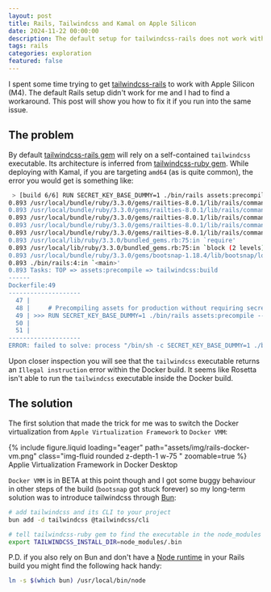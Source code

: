 ```yaml
---
layout: post
title: Rails, Tailwindcss and Kamal on Apple Silicon
date: 2024-11-22 00:00:00
description: The default setup for tailwindcss-rails does not work with Apple Silicon. This post will show you how to fix it.
tags: rails
categories: exploration
featured: false
---
```


I spent some time trying to get [tailwindcss-rails](https://github.com/rails/tailwindcss-rails) to work with Apple Silicon (M4). The default Rails setup didn't work for me and I had to find a workaround. This post will show you how to fix it if you run into the same issue.

## The problem

By default [tailwindcss-rails gem](https://github.com/rails/tailwindcss-rails) will rely on a self-contained `tailwindcss` executable. Its architecture is inferred from [tailwindcss-ruby gem](https://github.com/flavorjones/tailwindcss-ruby/). While deploying with Kamal, if you are targeting `amd64` (as is quite common), the error you would get is something like:

```bash
 > [build 6/6] RUN SECRET_KEY_BASE_DUMMY=1 ./bin/rails assets:precompile --trace:
0.893 /usr/local/bundle/ruby/3.3.0/gems/railties-8.0.1/lib/rails/command.rb:150:in `invoke_rake'
0.893 /usr/local/bundle/ruby/3.3.0/gems/railties-8.0.1/lib/rails/command.rb:67:in `block in invoke'
0.893 /usr/local/bundle/ruby/3.3.0/gems/railties-8.0.1/lib/rails/command.rb:143:in `with_argv'
0.893 /usr/local/bundle/ruby/3.3.0/gems/railties-8.0.1/lib/rails/command.rb:63:in `invoke'
0.893 /usr/local/bundle/ruby/3.3.0/gems/railties-8.0.1/lib/rails/commands.rb:18:in `<main>'
0.893 /usr/local/lib/ruby/3.3.0/bundled_gems.rb:75:in `require'
0.893 /usr/local/lib/ruby/3.3.0/bundled_gems.rb:75:in `block (2 levels) in replace_require'
0.893 /usr/local/bundle/ruby/3.3.0/gems/bootsnap-1.18.4/lib/bootsnap/load_path_cache/core_ext/kernel_require.rb:30:in `require'
0.893 ./bin/rails:4:in `<main>'
0.893 Tasks: TOP => assets:precompile => tailwindcss:build
------
Dockerfile:49
--------------------
  47 |
  48 |     # Precompiling assets for production without requiring secret RAILS_MASTER_KEY
  49 | >>> RUN SECRET_KEY_BASE_DUMMY=1 ./bin/rails assets:precompile --trace
  50 |
  51 |
--------------------
ERROR: failed to solve: process "/bin/sh -c SECRET_KEY_BASE_DUMMY=1 ./bin/rails assets:precompile --trace" did not complete successfully: exit code: 1
```

Upon closer inspection you will see that the `tailwindcss` executable returns an `Illegal instruction` error within the Docker build. It seems like Rosetta isn't able to run the `tailwindcss` executable inside the Docker build.

## The solution

The first solution that made the trick for me was to switch the Docker virtualization from `Apple Virtualization Framework` to `Docker VMM`:

<div class="text-center">
  {% include figure.liquid loading="eager" path="assets/img/rails-docker-vm.png" class="img-fluid rounded z-depth-1 w-75 " zoomable=true %}
</div>
<div class="caption">
    Applie Virtualization Framework in Docker Desktop
</div>

`Docker VMM` is in BETA at this point though and I got some buggy behaviour in other steps of the build (`bootsnap` got stuck forever) so my long-term solution was to introduce tailwindcss through [Bun](https://bun.sh/):

```bash
# add tailwindcss and its CLI to your project
bun add -d tailwindcss @tailwindcss/cli

# tell tailwindcss-ruby gem to find the executable in the node_modules
export TAILWINDCSS_INSTALL_DIR=node_modules/.bin
```

P.D. if you also rely on Bun and don't have a [Node runtime](https://nodejs.org/en) in your Rails build you might find the following hack handy:

```bash
ln -s $(which bun) /usr/local/bin/node
```